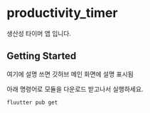 # productivity_timer

생산성 타이머 앱 입니다.

## Getting Started

여기에 설명 쓰면 깃허브 메인 화면에 설명 표시됨

아래 명령어로 모듈을 다운로드 받고나서 실행하세요.
```sh
fluutter pub get
```